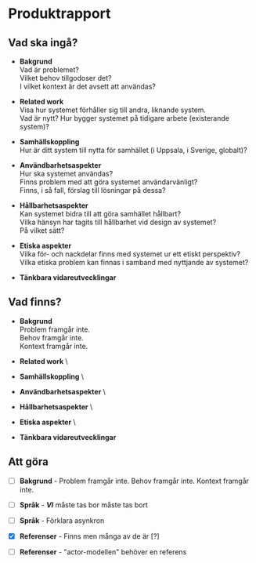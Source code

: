 # Produktrapport
## Vad ska ingå?
- **Bakgrund** \
  Vad är problemet? \
  Vilket behov tillgodoser det? \
  I vilket kontext är det avsett att användas?

- **Related work** \
  Visa hur systemet förhåller sig till andra, liknande system. \
  Vad är nytt? Hur bygger systemet på tidigare arbete (existerande system)?

- **Samhällskoppling** \
  Hur är ditt system till nytta för samhället (i Uppsala, i Sverige, globalt)?

- **Användbarhetsaspekter** \
  Hur ska systemet användas? \
  Finns problem med att göra systemet användarvänligt? \
  Finns, i så fall, förslag till lösningar på dessa?

- **Hållbarhetsaspekter** \
  Kan systemet bidra till att göra samhället hållbart? \
  Vilka hänsyn har tagits till hållbarhet vid design av systemet? \
  På vilket sätt?

 - **Etiska aspekter** \
  Vilka för- och nackdelar finns med systemet ur ett etiskt perspektiv? \
  Vilka etiska problem kan finnas i samband med nyttjande av systemet?

 - **Tänkbara vidareutvecklingar**


## Vad finns?
- **Bakgrund** \
  Problem framgår inte. \
  Behov framgår inte. \
  Kontext framgår inte.

- **Related work** \

- **Samhällskoppling** \

- **Användbarhetsaspekter** \

- **Hållbarhetsaspekter** \

 - **Etiska aspekter** \

 - **Tänkbara vidareutvecklingar**


## Att göra
- [ ] **Bakgrund** - Problem framgår inte. Behov framgår inte. Kontext framgår inte.

- [ ] **Språk** - ***VI*** måste tas bor måste tas bort
- [ ] **Språk** - Förklara asynkron

- [x] **Referenser** - Finns men många av de är [?]
- [ ] **Referenser** - "actor-modellen" behöver en referens
